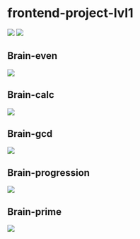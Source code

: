 # frontend-project-lvl1
<a href="https://codeclimate.com/github/VladimirKondratenko/frontend-project-lvl1/maintainability"><img src="https://api.codeclimate.com/v1/badges/961a20113da3b266e1c7/maintainability" /></a>
<a href="https://codeclimate.com/github/VladimirKondratenko/frontend-project-lvl1/test_coverage"><img src="https://api.codeclimate.com/v1/badges/961a20113da3b266e1c7/test_coverage" /></a>
<a href="https://github.com/VladimirKondratenko/frontend-project-lvl1/workflows/CI/badge.svg"></a>
<h2>Brain-even</h2>
<a href="https://asciinema.org/a/o0uYxjLoMYOFf2ggoIFheMF7k" target="_blank"><img src="https://asciinema.org/a/o0uYxjLoMYOFf2ggoIFheMF7k.svg" /></a>
<h2>Brain-calc</h2>
<a href="https://asciinema.org/a/b3Zt8vcjwOXzCm1X0ldic9e99" target="_blank"><img src="https://asciinema.org/a/b3Zt8vcjwOXzCm1X0ldic9e99.svg" /></a>
<h2>Brain-gcd</h2>
<a href="https://asciinema.org/a/CPXz5GQrF8lcvoZ5382Regy3K" target="_blank"><img src="https://asciinema.org/a/CPXz5GQrF8lcvoZ5382Regy3K.svg" /></a>
<h2>Brain-progression</h2>
<a href="https://asciinema.org/a/JznFOqiFI2yzyyOEM6WN1ypwO" target="_blank"><img src="https://asciinema.org/a/JznFOqiFI2yzyyOEM6WN1ypwO.svg" /></a>
<h2>Brain-prime</h2>
<a href="https://asciinema.org/a/W2nl7VI5kl226nodzDt9tyLeS" target="_blank"><img src="https://asciinema.org/a/W2nl7VI5kl226nodzDt9tyLeS.svg" /></a>

